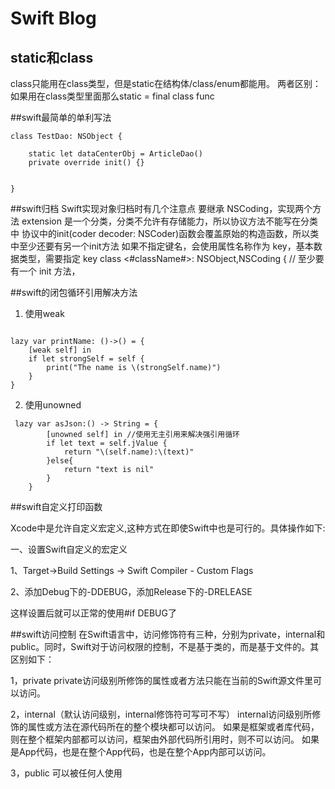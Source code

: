 # Swift Blog

## static和class

class只能用在class类型，但是static在结构体/class/enum都能用。
两者区别：如果用在class类型里面那么static = final class func

##swift最简单的单利写法
``` objc
class TestDao: NSObject {

    static let dataCenterObj = ArticleDao()
    private override init() {}

    
}
```

##swift归档
Swift实现对象归档时有几个注意点
要继承 NSCoding，实现两个方法
extension 是一个分类，分类不允许有存储能力，所以协议方法不能写在分类中
协议中的init(coder decoder: NSCoder)函数会覆盖原始的构造函数，所以类中至少还要有另一个init方法
如果不指定键名，会使用属性名称作为 key，基本数据类型，需要指定 key
class <#className#>: NSObject,NSCoding {    // 至少要有一个 init 方法，

##swift的闭包循环引用解决方法
1. 使用weak
``` objc

lazy var printName: ()->() = {
    [weak self] in
    if let strongSelf = self {
        print("The name is \(strongSelf.name)")
    }
}
```
2. 使用unowned
``` objc
 lazy var asJson:() -> String = {
        [unowned self] in //使用无主引用来解决强引用循环
        if let text = self.jValue {
            return "\(self.name):\(text)"
        }else{
            return "text is nil"
        }
    }
```

##swift自定义打印函数

Xcode中是允许自定义宏定义,这种方式在即使Swift中也是可行的。具体操作如下:

一、设置Swift自定义的宏定义​

1、Target->Build Settings -> Swift Compiler - Custom Flags​

2、添加Debug下的-DDEBUG，添加Release下的-DRELEASE

这样设置后就可以正常的使用#if DEBUG了

##swift访问控制
在Swift语言中，访问修饰符有三种，分别为private，internal和public。同时，Swift对于访问权限的控制，不是基于类的，而是基于文件的。其区别如下：

1，private
private访问级别所修饰的属性或者方法只能在当前的Swift源文件里可以访问。

2，internal（默认访问级别，internal修饰符可写可不写）
internal访问级别所修饰的属性或方法在源代码所在的整个模块都可以访问。
如果是框架或者库代码，则在整个框架内部都可以访问，框架由外部代码所引用时，则不可以访问。
如果是App代码，也是在整个App代码，也是在整个App内部可以访问。

3，public
可以被任何人使用